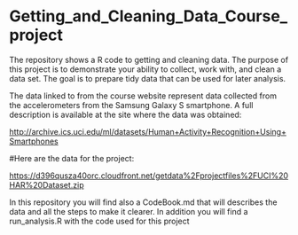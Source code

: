# Getting_and_Cleaning_Data_Course_project

The repository shows a R code to getting and cleaning data.
The purpose of this project is to demonstrate your ability to collect, work with, and clean a data set. The goal is to prepare tidy data that can be used for later analysis. 

The data linked to from the course website represent data collected from the accelerometers from the Samsung Galaxy S smartphone. A full description is available at the site where the data was obtained: 

http://archive.ics.uci.edu/ml/datasets/Human+Activity+Recognition+Using+Smartphones 


#Here are the data for the project: 

https://d396qusza40orc.cloudfront.net/getdata%2Fprojectfiles%2FUCI%20HAR%20Dataset.zip 

In this repository you will find also a CodeBook.md that will describes the data and all the steps to make it clearer.
In addition you will find a run_analysis.R with the code used for this project
